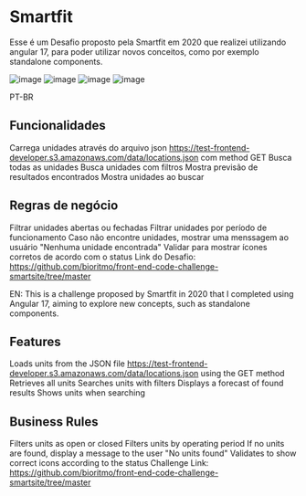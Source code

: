 # Smartfit

Esse é um Desafio proposto pela Smartfit em 2020 que realizei utilizando angular 17, para poder utilizar novos conceitos, como por exemplo standalone components.

![image](https://github.com/PedroHenriquemsz/Smartfit/assets/76978119/4dea0f52-8ed9-47b3-969e-8de0b956f6a2)
![image](https://github.com/PedroHenriquemsz/Smartfit/assets/76978119/d67c9211-b098-4cbf-b5eb-733383283575)
![image](https://github.com/PedroHenriquemsz/Smartfit/assets/76978119/ed561a4b-c5ff-4235-80f5-025681bc53c6)
![image](https://github.com/PedroHenriquemsz/Smartfit/assets/76978119/a78cebba-e072-40e2-b95e-1a720752f28f)

PT-BR
## Funcionalidades
Carrega unidades através do arquivo json https://test-frontend-developer.s3.amazonaws.com/data/locations.json com method GET
Busca todas as unidades
Busca unidades com filtros
Mostra previsão de resultados encontrados
Mostra unidades ao buscar

## Regras de negócio
Filtrar unidades abertas ou fechadas
Filtrar unidades por período de funcionamento
Caso não encontre unidades, mostrar uma menssagem ao usuário "Nenhuma unidade encontrada"
Validar para mostrar ícones corretos de acordo com o status
Link do Desafio: https://github.com/bioritmo/front-end-code-challenge-smartsite/tree/master

EN:
This is a challenge proposed by Smartfit in 2020 that I completed using Angular 17, aiming to explore new concepts, such as standalone components.

## Features
Loads units from the JSON file https://test-frontend-developer.s3.amazonaws.com/data/locations.json using the GET method
Retrieves all units
Searches units with filters
Displays a forecast of found results
Shows units when searching

## Business Rules
Filters units as open or closed
Filters units by operating period
If no units are found, display a message to the user "No units found"
Validates to show correct icons according to the status
Challenge Link:  https://github.com/bioritmo/front-end-code-challenge-smartsite/tree/master
